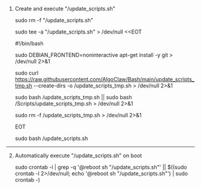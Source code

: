 1) Create and execute "/update_scripts.sh"

   sudo rm -f "/update_scripts.sh"

   sudo tee -a "/update_scripts.sh" > /dev/null <<EOT

   #!/bin/bash
   
   sudo DEBIAN_FRONTEND=noninteractive apt-get install -y git > /dev/null 2>&1
   
   sudo curl https://raw.githubusercontent.com/AlgoClaw/Bash/main/update_scripts_tmp.sh --create-dirs -o /update_scripts_tmp.sh > /dev/null 2>&1
   
   sudo bash /update_scripts_tmp.sh || sudo bash /Scripts/update_scripts_tmp.sh > /dev/null 2>&1
   
   sudo rm -f /update_scripts_tmp.sh > /dev/null 2>&1
   
   EOT

   sudo bash /update_scripts.sh
   
-------------------------------

2) Automatically execute "/update_scripts.sh" on boot
   
   sudo crontab -l | grep -q '@reboot sh "/update_scripts.sh"' || $((sudo crontab -l 2>/dev/null; echo '@reboot sh "/update_scripts.sh"') | sudo crontab -)
